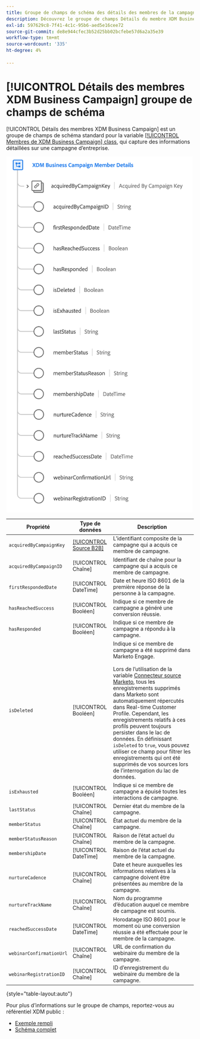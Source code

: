 ```yaml
---
title: Groupe de champs de schéma des détails des membres de la campagne commerciale XDM
description: Découvrez le groupe de champs Détails du membre XDM Business Campaign.
exl-id: 597629c8-7f41-4c1c-95b6-aed5e16cee72
source-git-commit: de8e944cfec3b52d25bb02bcfebe57d6a2a35e39
workflow-type: tm+mt
source-wordcount: '335'
ht-degree: 4%

---
```


# [!UICONTROL Détails des membres XDM Business Campaign] groupe de champs de schéma

[!UICONTROL Détails des membres XDM Business Campaign] est un groupe de champs de schéma standard pour la variable [[!UICONTROL Membres de XDM Business Campaign] class](../../classes/b2b/business-campaign-members.md), qui capture des informations détaillées sur une campagne d’entreprise.

![Structure du groupe de champs Détails des membres de XDM Business Campaign tel qu’il apparaît dans l’interface utilisateur](../../images/field-groups/b2b/business-campaign-member-details.png)

| Propriété | Type de données | Description |
| --- | --- | --- |
| `acquiredByCampaignKey` | [[!UICONTROL Source B2B]](../../data-types/b2b-source.md) | L’identifiant composite de la campagne qui a acquis ce membre de campagne. |
| `acquiredByCampaignID` | [!UICONTROL Chaîne] | Identifiant de chaîne pour la campagne qui a acquis ce membre de campagne. |
| `firstRespondedDate` | [!UICONTROL DateTime] | Date et heure ISO 8601 de la première réponse de la personne à la campagne. |
| `hasReachedSuccess` | [!UICONTROL Booléen] | Indique si ce membre de campagne a généré une conversion réussie. |
| `hasResponded` | [!UICONTROL Booléen] | Indique si ce membre de campagne a répondu à la campagne. |
| `isDeleted` | [!UICONTROL Booléen] | Indique si ce membre de campagne a été supprimé dans Marketo Engage.<br><br>Lors de l’utilisation de la variable [Connecteur source Marketo](../../../sources/connectors/adobe-applications/marketo/marketo.md), tous les enregistrements supprimés dans Marketo sont automatiquement répercutés dans Real-time Customer Profile. Cependant, les enregistrements relatifs à ces profils peuvent toujours persister dans le lac de données. En définissant `isDeleted` to `true`, vous pouvez utiliser ce champ pour filtrer les enregistrements qui ont été supprimés de vos sources lors de l’interrogation du lac de données. |
| `isExhausted` | [!UICONTROL Booléen] | Indique si ce membre de campagne a épuisé toutes les interactions de campagne. |
| `lastStatus` | [!UICONTROL Chaîne] | Dernier état du membre de la campagne. |
| `memberStatus` | [!UICONTROL Chaîne] | État actuel du membre de la campagne. |
| `memberStatusReason` | [!UICONTROL Chaîne] | Raison de l’état actuel du membre de la campagne. |
| `membershipDate` | [!UICONTROL DateTime] | Raison de l’état actuel du membre de la campagne. |
| `nurtureCadence` | [!UICONTROL Chaîne] | Date et heure auxquelles les informations relatives à la campagne doivent être présentées au membre de la campagne. |
| `nurtureTrackName` | [!UICONTROL Chaîne] | Nom du programme d’éducation auquel ce membre de campagne est soumis. |
| `reachedSuccessDate` | [!UICONTROL DateTime] | Horodatage ISO 8601 pour le moment où une conversion réussie a été effectuée pour le membre de la campagne. |
| `webinarConfirmationUrl` | [!UICONTROL Chaîne] | URL de confirmation du webinaire du membre de la campagne. |
| `webinarRegistrationID` | [!UICONTROL Chaîne] | ID d’enregistrement du webinaire du membre de la campagne. |

{style="table-layout:auto"}

Pour plus d’informations sur le groupe de champs, reportez-vous au référentiel XDM public :

* [Exemple rempli](https://github.com/adobe/xdm/blob/master/components/fieldgroups/campaign-member/campaign-member-details.example.1.json)
* [Schéma complet](https://github.com/adobe/xdm/blob/master/components/fieldgroups/campaign-member/campaign-member-details.schema.json)
